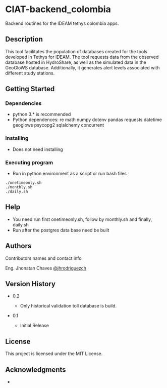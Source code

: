 
# CIAT-backend_colombia

Backend routines for the IDEAM tethys colombia apps.

## Description

This tool facilitates the population of databases created for the tools developed in Tethys for IDEAM. The tool requests data from the observed database hosted in HydroShare, as well as the simulated data in the GeoGloWS database. Additionally, it generates alert levels associated with different study stations.

## Getting Started

### Dependencies

* python 3.* is recommended
* Python dependences:
    re
    math
    numpy
    dotenv
    pandas
    requests
    datetime
    geoglows
    psycopg2
    sqlalchemy
    concurrent

### Installing

* Does not need installing

### Executing program

* Run in python environment as a script or run bash files
```
./onetimeonly.sh
./monthly.sh
./daily.sh
```

## Help

* You need run first onetimeonly.sh, follow by monthly.sh and finally, daily.sh 
* Run after the postgres data base need be built

## Authors

Contributors names and contact info

Eng. Jhonatan Chaves [@jhrodriguezch](https://github.com/jhrodriguezch)

## Version History

* 0.2
    * Only historical validation toll database is build.

* 0.1
    * Initial Release

## License

This project is licensed under the MIT License.

## Acknowledgments

*
 
